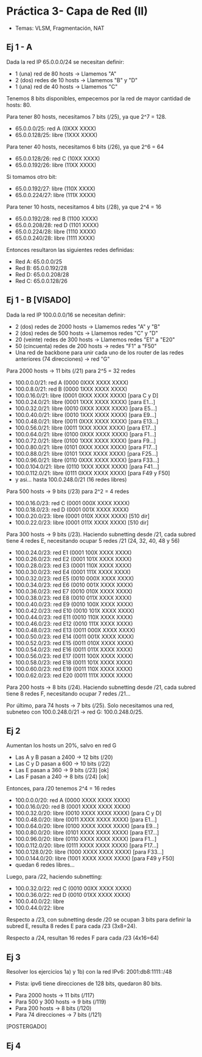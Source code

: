 # Práctica 3- Capa de Red (II)
- Temas: VLSM, Fragmentación, NAT

## Ej 1 - A
Dada la red IP 65.0.0.0/24 se necesitan definir:
* 1 (una) red de 80 hosts -> Llamemos "A"
* 2 (dos) redes de 10 hosts -> Llamemos "B" y "D"
* 1 (una) red de 40 hosts -> Llamemos "C"

Tenemos 8 bits disponibles, empecemos por la red de mayor cantidad de hosts: 80.

Para tener 80 hosts, necesitamos 7 bits (/25), ya que 2^7 = 128.
* 65.0.0.0/25: red A (0XXX XXXX)
* 65.0.0.128/25: libre (1XXX XXXX)

Para tener 40 hosts, necesitamos 6 bits (/26), ya que 2^6 = 64
* 65.0.0.128/26: red C (10XX XXXX)
* 65.0.0.192/26: libre (11XX XXXX)

Si tomamos otro bit:
* 65.0.0.192/27: libre (110X XXXX)
* 65.0.0.224/27: libre (111X XXXX)

Para tener 10 hosts, necesitamos 4 bits (/28), ya que 2^4 = 16
* 65.0.0.192/28: red B (1100 XXXX)
* 65.0.0.208/28: red D (1101 XXXX)
* 65.0.0.224/28: libre (1110 XXXX)
* 65.0.0.240/28: libre (1111 XXXX)

Entonces resultaron las siguientes redes definidas:
- Red A: 65.0.0.0/25
- Red B: 65.0.0.192/28
- Red D: 65.0.0.208/28
- Red C: 65.0.0.128/26

## Ej 1 - B [VISADO]
Dada la red IP 100.0.0.0/16 se necesitan definir:
* 2 (dos) redes de 2000 hosts -> Llamemos redes "A" y "B"
* 2 (dos) redes de 500 hosts -> Llamemos redes "C" y "D"
* 20 (veinte) redes de 300 hosts -> Llamemos redes "E1" a "E20"
* 50 (cincuenta) redes de 200 hosts -> redes "F1" a "F50"
* Una red de backbone para unir cada uno de los router de las redes anteriores (74 direcciones) -> red "G"

Para 2000 hosts -> 11 bits (/21) para 2^5 = 32 redes
* 100.0.0.0/21: red A (0000 0XXX XXXX XXXX)
* 100.0.8.0/21: red B (0000 1XXX XXXX XXXX)
* 100.0.16.0/21: libre (0001 0XXX XXXX XXXX) [para C y D]
* 100.0.24.0/21: libre (0001 1XXX XXXX XXXX) [para E1...]
* 100.0.32.0/21: libre (0010 0XXX XXXX XXXX) [para E5...]
* 100.0.40.0/21: libre (0010 1XXX XXXX XXXX) [para E9...]
* 100.0.48.0/21: libre (0011 0XXX XXXX XXXX) [para E13...]
* 100.0.56.0/21: libre (0011 1XXX XXXX XXXX) [para E17...]
* 100.0.64.0/21: libre (0100 0XXX XXXX XXXX) [para F1...]
* 100.0.72.0/21: libre (0100 1XXX XXXX XXXX) [para F9...]
* 100.0.80.0/21: libre (0101 0XXX XXXX XXXX) [para F17...]
* 100.0.88.0/21: libre (0101 1XXX XXXX XXXX) [para F25...]
* 100.0.96.0/21: libre (0110 0XXX XXXX XXXX) [para F33...]
* 100.0.104.0/21: libre (0110 1XXX XXXX XXXX) [para F41...]
* 100.0.112.0/21: libre (0111 0XXX XXXX XXXX) [para F49 y F50]
* y asi... hasta 100.0.248.0/21 (16 redes libres)

Para 500 hosts -> 9 bits (/23) para 2^2 = 4 redes
* 100.0.16.0/23: red C (0001 000X XXXX XXXX)
* 100.0.18.0/23: red D (0001 001X XXXX XXXX)
* 100.0.20.0/23: libre (0001 010X XXXX XXXX) [510 dir]
* 100.0.22.0/23: libre (0001 011X XXXX XXXX) [510 dir]

Para 300 hosts -> 9 bits (/23). Haciendo subnetting desde /21, cada subred tiene 4 redes E, necesitando ocupar 5 redes /21 (24, 32, 40, 48 y 56)

* 100.0.24.0/23: red E1 (0001 100X XXXX XXXX)
* 100.0.26.0/23: red E2 (0001 101X XXXX XXXX)
* 100.0.28.0/23: red E3 (0001 110X XXXX XXXX)
* 100.0.30.0/23: red E4 (0001 111X XXXX XXXX)
* 100.0.32.0/23: red E5 (0010 000X XXXX XXXX)
* 100.0.34.0/23: red E6 (0010 001X XXXX XXXX)
* 100.0.36.0/23: red E7 (0010 010X XXXX XXXX)
* 100.0.38.0/23: red E8 (0010 011X XXXX XXXX)
* 100.0.40.0/23: red E9 (0010 100X XXXX XXXX)
* 100.0.42.0/23: red E10 (0010 101X XXXX XXXX)
* 100.0.44.0/23: red E11 (0010 110X XXXX XXXX)
* 100.0.46.0/23: red E12 (0010 111X XXXX XXXX)
* 100.0.48.0/23: red E13 (0011 000X XXXX XXXX)
* 100.0.50.0/23: red E14 (0011 001X XXXX XXXX)
* 100.0.52.0/23: red E15 (0011 010X XXXX XXXX)
* 100.0.54.0/23: red E16 (0011 011X XXXX XXXX)
* 100.0.56.0/23: red E17 (0011 100X XXXX XXXX)
* 100.0.58.0/23: red E18 (0011 101X XXXX XXXX)
* 100.0.60.0/23: red E19 (0011 110X XXXX XXXX)
* 100.0.62.0/23: red E20 (0011 111X XXXX XXXX)

Para 200 hosts -> 8 bits (/24). Haciendo subnetting desde /21, cada subred tiene 8 redes F, necesitando ocupar 7 redes /21...

Por último, para 74 hosts -> 7 bits (/25). Solo necesitamos una red, subneteo con 100.0.248.0/21 -> red G: 100.0.248.0/25.

## Ej 2
Aumentan los hosts un 20%, salvo en red G

* Las A y B pasan a 2400 -> 12 bits (/20)
* Las C y D pasan a 600 -> 10 bits (/22)
* Las E pasan a 360 -> 9 bits (/23) [ok]
* Las F pasan a 240 -> 8 bits (/24) [ok]

Entonces, para /20 tenemos 2^4 = 16 redes
* 100.0.0.0/20: red A (0000 XXXX XXXX XXXX)
* 100.0.16.0/20: red B (0001 XXXX XXXX XXXX)
* 100.0.32.0/20: libre (0010 XXXX XXXX XXXX) [para C y D]
* 100.0.48.0/20: libre (0011 XXXX XXXX XXXX) [para E1...]
* 100.0.64.0/20: libre (0100 XXXX XXXX XXXX) [para E9...]
* 100.0.80.0/20: libre (0101 XXXX XXXX XXXX) [para E17...]
* 100.0.96.0/20: libre (0110 XXXX XXXX XXXX) [para F1...]
* 100.0.112.0/20: libre (0111 XXXX XXXX XXXX) [para F17...]
* 100.0.128.0/20: libre (1000 XXXX XXXX XXXX) [para F33...]
* 100.0.144.0/20: libre (1001 XXXX XXXX XXXX) [para F49 y F50]
* quedan 6 redes libres...

Luego, para /22, haciendo subnetting:
* 100.0.32.0/22: red C (0010 00XX XXXX XXXX)
* 100.0.36.0/22: red D (0010 01XX XXXX XXXX)
* 100.0.40.0/22: libre
* 100.0.44.0/22: libre

Respecto a /23, con subnetting desde /20 se ocupan 3 bits para definir la subred E, resulta 8 redes E para cada /23 (3x8=24).

Respecto a /24, resultan 16 redes F para cada /23 (4x16=64)

## Ej 3
Resolver los ejercicios 1a) y 1b) con la red IPv6: 2001:db8:1111::/48

* Pista: ipv6 tiene direcciones de 128 bits, quedaron 80 bits.

- Para 2000 hosts -> 11 bits (/117)
- Para 500 y 300 hosts -> 9 bits (/119)
- Para 200 hosts -> 8 bits (/120)
- Para 74 direcciones -> 7 bits (/121)

[POSTERGADO]

## Ej 4
